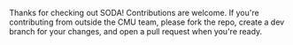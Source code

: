 Thanks for checking out SODA! Contributions are welcome. If you're contributing from outside the CMU team, please fork the repo, create a dev branch for your changes, and open a pull request when you're ready.